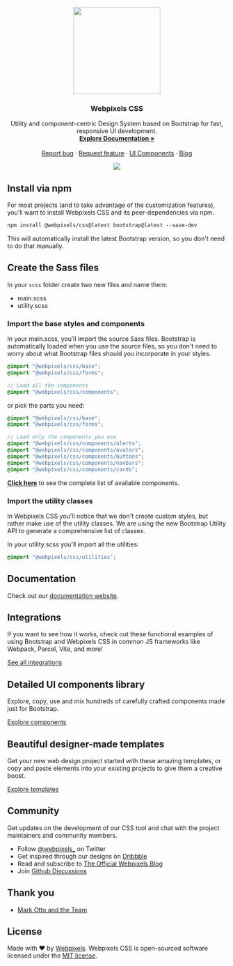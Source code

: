 <p align="center"><a href="https://webpixels.io/start" target="_blank"><img src="https://webpixels.s3.eu-central-1.amazonaws.com/public/github/logo.png" width="200" height=""></a></p>

<h3 align="center">Webpixels CSS</h3>

<p align="center">
  Utility and component-centric Design System based on Bootstrap for fast, responsive UI development.
  <br>
  <a href="https://webpixels.io/docs"><strong>Explore Documentation »</strong></a>
  <br>
  <br>
  <a href="https://github.com/webpixels/css/issues/new?template=bug_report.md">Report bug</a>
  ·
  <a href="https://github.com/webpixels/css/issues/new?template=feature_request.md">Request feature</a>
  ·
  <a href="https://webpixels.io/components/">UI Components</a>
  ·
  <a href="https://webpixels.io/blog/">Blog</a>
</p>

<p align="center"><a href="https://webpixels.io/start" target="_blank"><img src="https://webpixels.s3.eu-central-1.amazonaws.com/public/github/products/css.png" ></a></p>

## Install via npm

For most projects (and to take advantage of the customization features), you'll want to install Webpixels CSS and its peer-dependencies via npm.

```txt
npm install @webpixels/css@latest bootstrap@latest --save-dev
```

This will automatically install the latest Bootstrap version, so you don't need to do that manually.

## Create the Sass files

In your `scss` folder create two new files and name them:

- main.scss
- utility.scss

### Import the base styles and components

In your main.scss, you’ll import the source Sass files. Bootstrap is automatically loaded when you use the source files, so you don't need to worry about what Bootstrap files should you incorporate in your styles.

```scss
@import "@webpixels/css/base";
@import "@webpixels/css/forms";

// Load all the components
@import "@webpixels/css/components";
```

or pick the parts you need:

```scss
@import "@webpixels/css/base";
@import "@webpixels/css/forms";

// Load only the components you use
@import "@webpixels/css/components/alerts";
@import "@webpixels/css/components/avatars";
@import "@webpixels/css/components/buttons";
@import "@webpixels/css/components/navbars";
@import "@webpixels/css/components/cards";
```

[**Click here**](https://github.com/webpixels/css/blob/master/src/components/_index.scss) to see the complete list of available components.

### Import the utility classes

In Webpixels CSS you'll notice that we don't create custom styles, but rather make use of the utility classes. We are using the new Bootstrap Utility API to generate a comprehensive list of classes.

In your utility.scss you'll import all the utilities:

```scss
@import "@webpixels/css/utilities";
```

## Documentation

Check out our [documentation website](https://webpixels.io/docs?ref=github).

## Integrations

If you want to see how it works, check out these functional examples of using Bootstrap and Webpixels CSS in common JS frameworks like Webpack, Parcel, Vite, and more!

[See all integrations](https://github.com/webpixels/css/tree/master/integrations)

## Detailed UI components library

Explore, copy, use and mix hundreds of carefully crafted components made just for Bootstrap.

[Explore components](https://webpixels.io/components?ref=github)

## Beautiful designer-made templates

Get your new web design project started with these amazing templates, or copy and paste elements into your existing projects to give them a creative boost.

[Explore templates](https://webpixels.io/templates?ref=github)

## Community

Get updates on the development of our CSS tool and chat with the project maintainers and community members.

- Follow [@webpixels_](https://twitter.com/intent/user?screen_name=webpxs) on Twitter
- Get inspired through our designs on [Dribbble](https://dribbble.com/webpixels)
- Read and subscribe to [The Official Webpixels Blog](https://webpixels.io/blog)
- Join [Github Discussions](https://github.com/webpixels/css/discussions)

## Thank you

- [Mark Otto and the Team](https://github.com/twbs/bootstrap)

## License

Made with ❤️ by [Webpixels](https://webpixels.io?ref=github). Webpixels CSS is open-sourced software licensed under the [MIT license](https://github.com/webpixels/css/blob/master/LICENSE).
